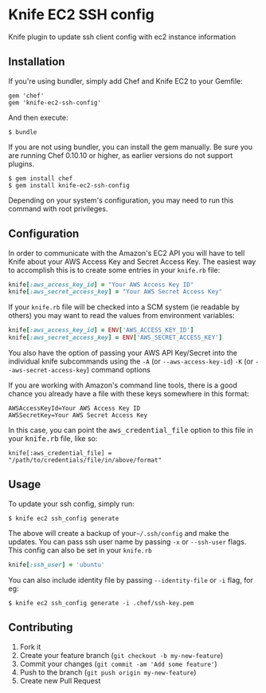 # Knife EC2 SSH config

Knife plugin to update ssh client config with ec2 instance information

## Installation

If you're using bundler, simply add Chef and Knife EC2 to your Gemfile:

```
gem 'chef'
gem 'knife-ec2-ssh-config'
```

And then execute:

```
$ bundle
```

If you are not using bundler, you can install the gem manually. Be sure you are running Chef 0.10.10 or higher, as earlier versions do not support plugins.

```
$ gem install chef
$ gem install knife-ec2-ssh-config
```

Depending on your system's configuration, you may need to run this command with root privileges.

## Configuration

In order to communicate with the Amazon's EC2 API you will have to tell Knife about your AWS Access Key and Secret Access Key. The easiest way to accomplish this is to create some entries in your `knife.rb` file:

```ruby
knife[:aws_access_key_id] = "Your AWS Access Key ID"
knife[:aws_secret_access_key] = "Your AWS Secret Access Key"
```

If your `knife.rb` file will be checked into a SCM system (ie readable by others) you may want to read the values from environment variables:

```ruby
knife[:aws_access_key_id] = ENV['AWS_ACCESS_KEY_ID']
knife[:aws_secret_access_key] = ENV['AWS_SECRET_ACCESS_KEY']
```

You also have the option of passing your AWS API Key/Secret into the individual knife subcommands using the `-A` (or `--aws-access-key-id`) `-K` (or `--aws-secret-access-key`) command options

If you are working with Amazon's command line tools, there is a good chance you already have a file with these keys somewhere in this format:

    AWSAccessKeyId=Your AWS Access Key ID
    AWSSecretKey=Your AWS Secret Access Key

In this case, you can point the <tt>aws_credential_file</tt> option to this file in your <tt>knife.rb</tt> file, like so:
```
knife[:aws_credential_file] = "/path/to/credentials/file/in/above/format"
```

## Usage

To update your ssh config, simply run:

```
$ knife ec2 ssh_config generate
```

The above will create a backup of your```~/.ssh/config``` and make the updates.  You can pass ssh user name by passing `-x` or `--ssh-user` flags. This config can also be set in your `knife.rb`

```ruby
knife[:ssh_user] = 'ubuntu'
```

You can also include identity file by passing `--identity-file` or `-i` flag, for eg:

```
$ knife ec2 ssh_config generate -i .chef/ssh-key.pem
```

## Contributing

1. Fork it
2. Create your feature branch (`git checkout -b my-new-feature`)
3. Commit your changes (`git commit -am 'Add some feature'`)
4. Push to the branch (`git push origin my-new-feature`)
5. Create new Pull Request
